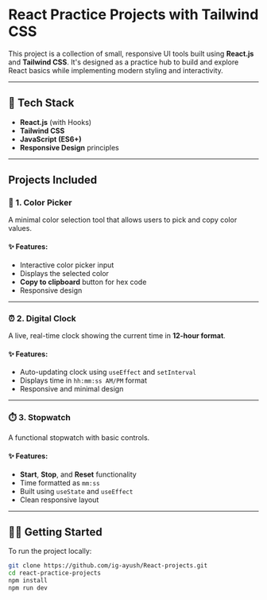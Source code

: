 # React Practice Projects with Tailwind CSS

This project is a collection of small, responsive UI tools built using **React.js** and **Tailwind CSS**. It's designed as a practice hub to build and explore React basics while implementing modern styling and interactivity.

---

## 🔧 Tech Stack

- **React.js** (with Hooks)
- **Tailwind CSS**
- **JavaScript (ES6+)**
- **Responsive Design** principles

---

##  Projects Included

### 🎨 1. Color Picker

A minimal color selection tool that allows users to pick and copy color values.

#### ✨ Features:
- Interactive color picker input
- Displays the selected color
- **Copy to clipboard** button for hex code
- Responsive design

---

### ⏰ 2. Digital Clock

A live, real-time clock showing the current time in **12-hour format**.

#### ✨ Features:
- Auto-updating clock using `useEffect` and `setInterval`
- Displays time in `hh:mm:ss AM/PM` format
- Responsive and minimal design

---

### ⏱️ 3. Stopwatch

A functional stopwatch with basic controls.

#### ✨ Features:
- **Start**, **Stop**, and **Reset** functionality
- Time formatted as `mm:ss`
- Built using `useState` and `useEffect`
- Clean responsive layout

---

## 🧑‍💻 Getting Started

To run the project locally:

```bash
git clone https://github.com/ig-ayush/React-projects.git
cd react-practice-projects
npm install
npm run dev
